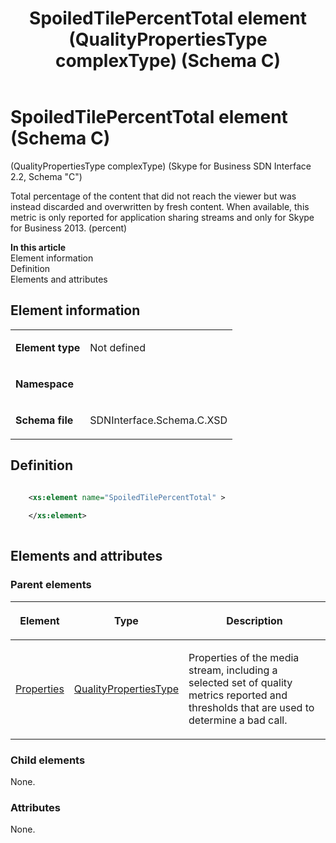 ﻿---
title: SpoiledTilePercentTotal element (QualityPropertiesType complexType) (Schema C)
TOCTitle: SpoiledTilePercentTotal element
ms:assetid: afb634e6-32af-93a8-212b-e20a3a4f7503
ms:mtpsurl: https://msdn.microsoft.com/library/Mt404854(v=office.16)
ms:contentKeyID: 68250766
ms.date: 08/24/2015
mtps_version: v=office.16
dev_langs:
- xml
---

# SpoiledTilePercentTotal element (Schema C)

(QualityPropertiesType complexType) (Skype for Business SDN Interface 2.2, Schema "C")

Total percentage of the content that did not reach the viewer but was instead discarded and overwritten by fresh content. When available, this metric is only reported for application sharing streams and only for Skype for Business 2013. (percent)

**In this article**  
Element information  
Definition  
Elements and attributes  

## Element information

<table>
<colgroup>
<col />
<col />
</colgroup>
<tbody>
<tr class="odd">
<td><p><strong>Element type</strong></p></td>
<td><p>Not defined</p></td>
</tr>
<tr class="even">
<td><p><strong>Namespace</strong></p></td>
<td><p></p></td>
</tr>
<tr class="odd">
<td><p><strong>Schema file</strong></p></td>
<td><p>SDNInterface.Schema.C.XSD</p></td>
</tr>
</tbody>
</table>


## Definition

```xml

    <xs:element name="SpoiledTilePercentTotal" >
    
    </xs:element>
  
```

## Elements and attributes

### Parent elements

<table>
<colgroup>
<col />
<col />
<col />
</colgroup>
<thead>
<tr class="header">
<th><p>Element</p></th>
<th><p>Type</p></th>
<th><p>Description</p></th>
</tr>
</thead>
<tbody>
<tr class="odd">
<td><p><a href="properties-element-qualitytype-complextype-skype-for-business-sdn-interface-2-2-schema-c.md">Properties</a></p></td>
<td><p><a href="qualitypropertiestype-complextype-skype-for-business-sdn-interface-2-2-schema-c.md">QualityPropertiesType</a></p></td>
<td><p>Properties of the media stream, including a selected set of quality metrics reported and thresholds that are used to determine a bad call.</p></td>
</tr>
</tbody>
</table>


### Child elements

None.

### Attributes

None.

